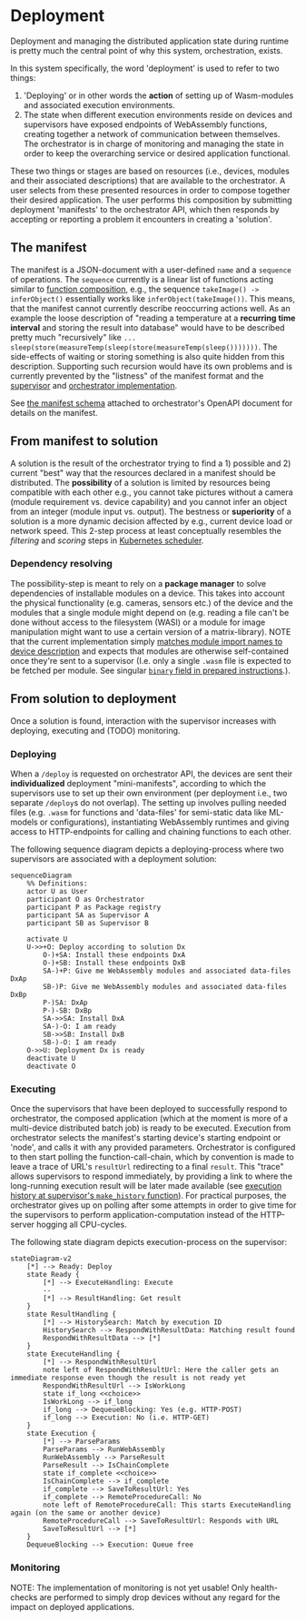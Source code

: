 # Deployment

Deployment and managing the distributed application state during runtime is
pretty much the central point of why this system, orchestration, exists.

In this system specifically, the word 'deployment' is used to refer to two things:

1. 'Deploying' or in other words the __action__ of setting up of Wasm-modules and
associated execution environments.
2. The state when different execution environments reside on devices and
supervisors have exposed endpoints of WebAssembly functions, creating together
a network of communication between themselves. The orchestrator is in charge of
monitoring and managing the state in order to keep the overarching service or
desired application functional.

These two things or stages are based on resources (i.e., devices, modules and
their associated descriptions) that are available to the orchestrator. A user
selects from these presented resources in order to compose together their desired
application. The user performs this composition by submitting deployment
'manifests' to the orchestrator API, which then responds by accepting or
reporting a problem it encounters in creating a 'solution'.

## The manifest
The manifest is a JSON-document with a user-defined `name` and a `sequence` of operations.
The `sequence` currently is a linear list of functions acting similar to 
[function composition](https://en.wikipedia.org/wiki/Function_composition), e.g.,
the sequence `takeImage() -> inferObject()` essentially works like `inferObject(takeImage())`.
This means, that the manifest cannot currently describe reoccurring actions well. As an
example the loose description of "reading a temperature at a __recurring time interval__ and 
storing the result into database" would have to be described pretty much "recursively" like
`... sleep(store(measureTemp(sleep(store(measureTemp(sleep()))))))`. The side-effects of waiting 
or storing something is also quite hidden from this description.
Supporting such recursion would have its own problems and is currently prevented by the "listness" of the manifest format
and the [supervisor](https://github.com/LiquidAI-project/wasmiot-supervisor/blob/440c90b6c2366110977a720215a844a1a74298a2/host_app/utils/deployment.py#L168)
and [orchestrator implementation](https://github.com/LiquidAI-project/wasmiot-orchestrator/blob/main/fileserv/src/orchestrator.js#L90).

See [the manifest schema](/docs/orchestrator/api/manifest.yml) attached to orchestrator's OpenAPI document for details on the manifest.

## From manifest to solution

A solution is the result of the orchestrator trying to find a 1) possible and
2) current "best" way that the resources declared in a manifest should be
distributed. The __possibility__ of a solution is limited by resources being
compatible with each other e.g., you cannot take pictures without a
camera (module requirement vs. device capability) and you cannot infer an object from an integer (module input vs. output). The bestness or __superiority__ of a solution is a more
dynamic decision affected by e.g., current device load or network speed. This
2-step process at least conceptually resembles the _filtering_ and _scoring_ steps in
[Kubernetes scheduler](https://kubernetes.io/docs/concepts/scheduling-eviction/kube-scheduler/#kube-scheduler-implementation).

### Dependency resolving
The possibility-step is meant to rely on a __package manager__ to solve dependencies of installable modules on a device.
This takes into account the physical functionality (e.g. cameras, sensors etc.) of the device and the modules that a 
single module might depend on (e.g. reading a file can't be done without access to the filesystem (WASI) or a module for
image manipulation might want to use a certain version of a matrix-library). NOTE that the current implementation
simply [matches module import names to device description](https://github.com/LiquidAI-project/wasmiot-orchestrator/blob/main/fileserv/src/orchestrator.js#L512)
and expects that modules are otherwise self-contained once they're sent to a supervisor (I.e. only a single `.wasm`
file is expected to be fetched per module. See singular [`binary` field in prepared instructions](https://github.com/LiquidAI-project/wasmiot-orchestrator/blob/main/fileserv/src/orchestrator.js#L568).).

## From solution to deployment

Once a solution is found, interaction with the supervisor increases with deploying, executing and (TODO) monitoring.

### Deploying

When a `/deploy` is requested on orchestrator API, the devices are sent their
__individualized__ deployment "mini-manifests", according to which the supervisors use to set 
up their own environment (per deployment i.e., two separate `/deploy`s do not 
overlap). The setting up involves pulling needed files (e.g. `.wasm` for
functions and 'data-files' for semi-static data like ML-models or
configurations), instantiating WebAssembly runtimes and giving access to
HTTP-endpoints for calling and chaining functions to each other.

The following sequence diagram depicts a deploying-process where two supervisors are associated with a deployment solution:

```mermaid
sequenceDiagram
    %% Definitions:
    actor U as User
    participant O as Orchestrator
    participant P as Package registry
    participant SA as Supervisor A
    participant SB as Supervisor B

    activate U
    U->>+O: Deploy according to solution Dx
        O-)+SA: Install these endpoints DxA
        O-)+SB: Install these endpoints DxB
        SA-)+P: Give me WebAssembly modules and associated data-files DxAp
        SB-)P: Give me WebAssembly modules and associated data-files DxBp
        P-)SA: DxAp
        P-)-SB: DxBp
        SA->>SA: Install DxA
        SA-)-O: I am ready
        SB->>SB: Install DxB
        SB-)-O: I am ready
    O->>U: Deployment Dx is ready
    deactivate U
    deactivate O
```

### Executing

Once the supervisors that have been deployed to successfully respond to
orchestrator, the composed application (which at the moment is more of a
multi-device distributed batch job) is ready to be executed. Execution from
orchestrator selects the manifest's starting device's starting endpoint or
'node', and calls it with any provided parameters. Orchestrator is configured
to then start polling the function-call-chain, which by convention is made to
leave a trace of URL's `resultUrl` redirecting to a final `result`. This
"trace" allows supervisors to respond immediately, by providing a link to
where the long-running execution result will be later made available (see [execution history at supervisor's `make_history` function](https://github.com/LiquidAI-project/wasmiot-supervisor/blob/main/host_app/flask_app/app.py#L190)).
For practical purposes, the orchestrator gives up on polling after some
attempts in order to give time for the supervisors to perform
application-computation instead of the HTTP-server hogging all CPU-cycles.

The following state diagram depicts execution-process on the supervisor:

```mermaid
stateDiagram-v2
    [*] --> Ready: Deploy
    state Ready {
        [*] --> ExecuteHandling: Execute
        --
        [*] --> ResultHandling: Get result
    }
    state ResultHandling {
        [*] --> HistorySearch: Match by execution ID
        HistorySearch --> RespondWithResultData: Matching result found
        RespondWithResultData --> [*]
    }
    state ExecuteHandling {
        [*] --> RespondWithResultUrl
        note left of RespondWithResultUrl: Here the caller gets an immediate response even though the result is not ready yet
        RespondWithResultUrl --> IsWorkLong
        state if_long <<choice>>
        IsWorkLong --> if_long
        if_long --> DequeueBlocking: Yes (e.g. HTTP-POST)
        if_long --> Execution: No (i.e. HTTP-GET)
    }
    state Execution {
        [*] --> ParseParams
        ParseParams --> RunWebAssembly
        RunWebAssembly --> ParseResult
        ParseResult --> IsChainComplete
        state if_complete <<choice>>
        IsChainComplete --> if_complete
        if_complete --> SaveToResultUrl: Yes
        if_complete --> RemoteProcedureCall: No
        note left of RemoteProcedureCall: This starts ExecuteHandling again (on the same or another device)  
        RemoteProcedureCall --> SaveToResultUrl: Responds with URL
        SaveToResultUrl --> [*]
    }
    DequeueBlocking --> Execution: Queue free
```
### Monitoring
NOTE: The implementation of monitoring is not yet usable! Only health-checks are performed 
to simply drop devices without any regard for the impact on deployed applications.

